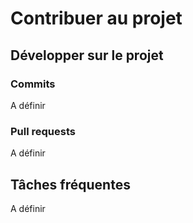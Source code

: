 # Contribuer au projet

## Développer sur le projet

### Commits
A définir

### Pull requests
A définir

## Tâches fréquentes

A définir
